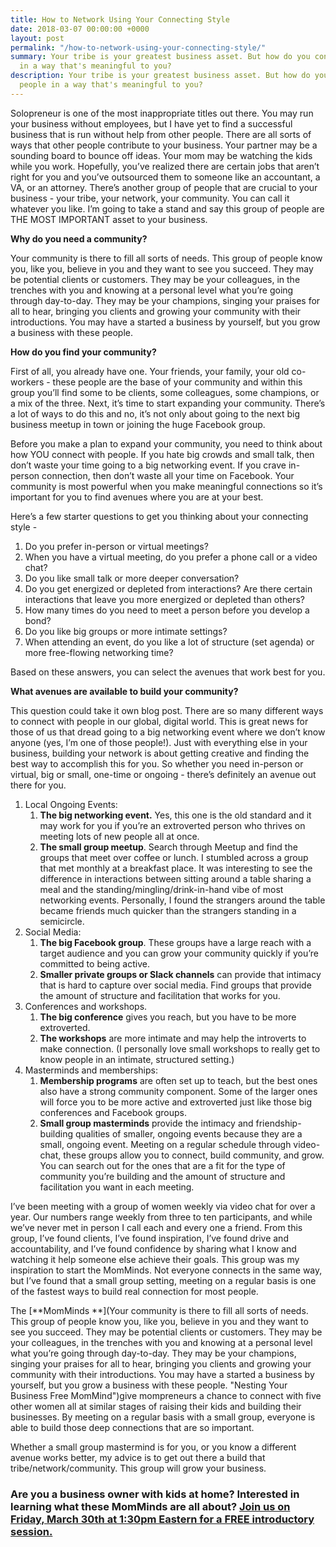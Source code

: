 ```yaml
---
title: How to Network Using Your Connecting Style
date: 2018-03-07 00:00:00 +0000
layout: post
permalink: "/how-to-network-using-your-connecting-style/"
summary: Your tribe is your greatest business asset. But how do you connect with people
  in a way that's meaningful to you?
description: Your tribe is your greatest business asset. But how do you connect with
  people in a way that's meaningful to you?
---
```

Solopreneur is one of the most inappropriate titles out there. You may run your business without employees, but I have yet to find a successful business that is run without help from other people. There are all sorts of ways that other people contribute to your business. Your partner may be a sounding board to bounce off ideas. Your mom may be watching the kids while you work. Hopefully, you’ve realized there are certain jobs that aren’t right for you and you’ve outsourced them to someone like an accountant, a VA, or an attorney. There’s another group of people that are crucial to your business - your tribe, your network, your community. You can call it whatever you like. I’m going to take a stand and say this group of people are THE MOST IMPORTANT asset to your business.

**Why do you need a community?**

Your community is there to fill all sorts of needs. This group of people know you, like you, believe in you and they want to see you succeed. They may be potential clients or customers. They may be your colleagues, in the trenches with you and knowing at a personal level what you’re going through day-to-day. They may be your champions, singing your praises for all to hear, bringing you clients and growing your community with their introductions. You may have a started a business by yourself, but you grow a business with these people.

**How do you find your community?**

First of all, you already have one. Your friends, your family, your old co-workers - these people are the base of your community and within this group you’ll find some to be clients, some colleagues, some champions, or a mix of the three. Next, it’s time to start expanding your community. There’s a lot of ways to do this and no, it’s not only about going to the next big business meetup in town or joining the huge Facebook group.

Before you make a plan to expand your community, you need to think about how YOU connect with people. If you hate big crowds and small talk, then don’t waste your time going to a big networking event. If you crave in-person connection, then don’t waste all your time on Facebook. Your community is most powerful when you make meaningful connections so it’s important for you to find avenues where you are at your best.

Here’s a few starter questions to get you thinking about your connecting style -

1. Do you prefer in-person or virtual meetings?
2. When you have a virtual meeting, do you prefer a phone call or a video chat?
3. Do you like small talk or more deeper conversation?
4. Do you get energized or depleted from interactions? Are there certain interactions that leave you more energized or depleted than others?
5. How many times do you need to meet a person before you develop a bond?
6. Do you like big groups or more intimate settings?
7. When attending an event, do you like a lot of structure (set agenda) or more free-flowing networking time?

Based on these answers, you can select the avenues that work best for you.

**What avenues are available to build your community?**

This question could take it own blog post. There are so many different ways to connect with people in our global, digital world. This is great news for those of us that dread going to a big networking event where we don’t know anyone (yes, I’m one of those people!). Just with everything else in your business, building your network is about getting creative and finding the best way to accomplish this for you. So whether you need in-person or virtual, big or small, one-time or ongoing - there’s definitely an avenue out there for you.

1. Local Ongoing Events:
   1. **The big networking event.** Yes, this one is the old standard and it may work for you if you’re an extroverted person who thrives on meeting lots of new people all at once.
   2. **The small group meetup**. Search through Meetup and find the groups that meet over coffee or lunch. I stumbled across a group that met monthly at a breakfast place. It was interesting to see the difference in interactions between sitting around a table sharing a meal and the standing/mingling/drink-in-hand vibe of most networking events. Personally, I found the strangers around the table became friends much quicker than the strangers standing in a semicircle.
2. Social Media:
   1. **The big Facebook group**. These groups have a large reach with a target audience and you can grow your community quickly if you’re committed to being active.
   2. **Smaller private groups or Slack channels** can provide that intimacy that is hard to capture over social media. Find groups that provide the amount of structure and facilitation that works for you.
3. Conferences and workshops. 
   1. **The big conference** gives you reach, but you have to be more extroverted. 
   2. **The workshops** are more intimate and may help the introverts to make connection. (I personally love small workshops to really get to know people in an intimate, structured setting.)
4. Masterminds and memberships:
   1. **Membership programs** are often set up to teach, but the best ones also have a strong community component. Some of the larger ones will force you to be more active and extroverted just like those big conferences and Facebook groups.
   2. **Small group masterminds** provide the intimacy and friendship-building qualities of smaller, ongoing events because they are a small, ongoing event. Meeting on a regular schedule through video-chat, these groups allow you to connect, build community, and grow. You can search out for the ones that are a fit for the type of community you’re building and the amount of structure and facilitation you want in each meeting.

I’ve been meeting with a group of women weekly via video chat for over a year. Our numbers range weekly from three to ten participants, and while we’ve never met in person I call each and every one a friend. From this group, I’ve found clients, I’ve found inspiration, I’ve found drive and accountability, and I’ve found confidence by sharing what I know and watching it help someone else achieve their goals. This group was my inspiration to start the MomMinds. Not everyone connects in the same way, but I’ve found that a small group setting, meeting on a regular basis is one of the fastest ways to build real connection for most people.

The [**MomMinds **](Your community is there to fill all sorts of needs. This group of people know you, like you, believe in you and they want to see you succeed. They may be potential clients or customers. They may be your colleagues, in the trenches with you and knowing at a personal level what you’re going through day-to-day. They may be your champions, singing your praises for all to hear, bringing you clients and growing your community with their introductions. You may have a started a business by yourself, but you grow a business with these people. "Nesting Your Business Free MomMind")give mompreneurs a chance to connect with five other women all at similar stages of raising their kids and building their businesses. By meeting on a regular basis with a small group, everyone is able to build those deep connections that are so important.

Whether a small group mastermind is for you, or you know a different avenue works better, my advice is to get out there a build that tribe/network/community. This group will grow your business.

### Are you a business owner with kids at home? Interested in learning what these MomMinds are all about? [Join us on Friday, March 30th at 1:30pm Eastern for a FREE introductory session.  ](https://go.nestingyourbusiness.com/mommind-session "Nesting Your Business Free MomMind Session")